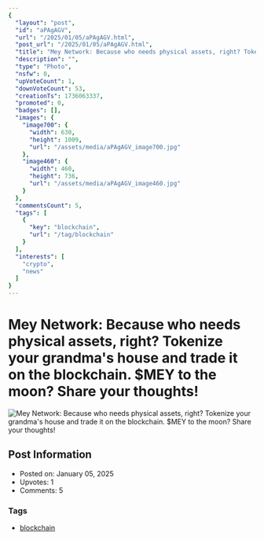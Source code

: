 ```yaml
---
{
  "layout": "post",
  "id": "aPAgAGV",
  "url": "/2025/01/05/aPAgAGV.html",
  "post_url": "/2025/01/05/aPAgAGV.html",
  "title": "Mey Network: Because who needs physical assets, right? Tokenize your grandma's house and trade it on the blockchain. $MEY to the moon? Share your thoughts!",
  "description": "",
  "type": "Photo",
  "nsfw": 0,
  "upVoteCount": 1,
  "downVoteCount": 53,
  "creationTs": 1736063337,
  "promoted": 0,
  "badges": [],
  "images": {
    "image700": {
      "width": 630,
      "height": 1009,
      "url": "/assets/media/aPAgAGV_image700.jpg"
    },
    "image460": {
      "width": 460,
      "height": 736,
      "url": "/assets/media/aPAgAGV_image460.jpg"
    }
  },
  "commentsCount": 5,
  "tags": [
    {
      "key": "blockchain",
      "url": "/tag/blockchain"
    }
  ],
  "interests": [
    "crypto",
    "news"
  ]
}
---
```


# Mey Network: Because who needs physical assets, right? Tokenize your grandma's house and trade it on the blockchain. $MEY to the moon? Share your thoughts!

![Mey Network: Because who needs physical assets, right? Tokenize your grandma's house and trade it on the blockchain. $MEY to the moon? Share your thoughts!](/assets/media/aPAgAGV_image700.jpg)

## Post Information

- Posted on: January 05, 2025
- Upvotes: 1
- Comments: 5

### Tags

- [blockchain](/tag/blockchain)
